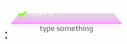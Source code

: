 - ![](https://raw.githubusercontent.com/cybercongress/prism/img-upload/components/1-molecules/input/default/L.png)
-